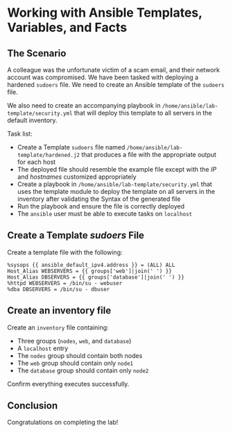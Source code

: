 # Working with Ansible Templates, Variables, and Facts

## The Scenario

A colleague was the unfortunate victim of a scam email, and their network account was compromised. We have been tasked with deploying a hardened `sudoers` file. We need to create an Ansible template of the `sudoers` file.

We also need to create an accompanying playbook in `/home/ansible/lab-template/security.yml` that will deploy this template to all servers in the default inventory.



Task list:

* Create a Template `sudoers` file named `/home/ansible/lab-template/hardened.j2` that produces a file with the appropriate output for each host
* The deployed file should resemble the example file except with the *IP* and *hostnames* customized appropriately
* Create a playbook in `/home/ansible/lab-template/security.yml` that uses the template module to deploy the template on all servers in the inventory after validating the Syntax of the generated file
* Run the playbook and ensure the file is correctly deployed
* The `ansible` user must be able to execute tasks on `localhost`



## Create a Template *sudoers* File

Create a template file with the following:

```
%sysops {{ ansible_default_ipv4.address }} = (ALL) ALL
Host_Alias WEBSERVERS = {{ groups['web']|join(' ') }}
Host_Alias DBSERVERS = {{ groups['database']|join(' ') }}
%httpd WEBSERVERS = /bin/su - webuser
%dba DBSERVERS = /bin/su - dbuser
```



## Create an inventory file

Create an `inventory` file containing: 

* Three groups (`nodes`, `web`, and `database`)
* A `localhost` entry
* The `nodes` group should contain both nodes
* The `web` group should contain only `node1`
* The `database` group should contain only `node2`



Confirm everything executes successfully. 



## Conclusion

Congratulations on completing the lab!
